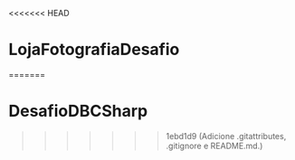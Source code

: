 <<<<<<< HEAD
# LojaFotografiaDesafio
=======
# DesafioDBCSharp
>>>>>>> 1ebd1d9 (Adicione .gitattributes, .gitignore e README.md.)
